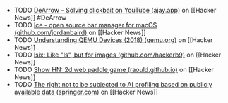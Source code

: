 - TODO [DeArrow – Solving clickbait on YouTube (ajay.app)](https://news.ycombinator.com/item?id=36437950) on [[Hacker News]] #DeArrow
- TODO [Ice - open source bar manager for macOS (github.com/jordanbaird)](https://news.ycombinator.com/item?id=40605532) on [[Hacker News]]
- TODO [Understanding QEMU Devices (2018) (qemu.org)](https://news.ycombinator.com/item?id=40595384) on [[Hacker News]]
- TODO [lsix: Like "ls", but for images (github.com/hackerb9)](https://news.ycombinator.com/item?id=40598629) on [[Hacker News]]
- TODO [Show HN: 2d web paddle game (raould.github.io)](https://news.ycombinator.com/item?id=40582357) on [[Hacker News]]
- TODO [The right not to be subjected to AI profiling based on publicly available data (springer.com)](https://news.ycombinator.com/item?id=40597503) on [[Hacker News]]